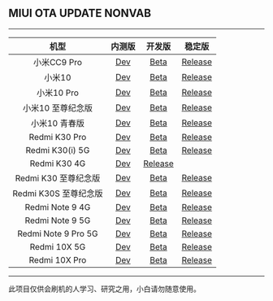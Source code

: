 ## MIUI OTA UPDATE NONVAB

 ---- 
|机型|内测版|开发版|稳定版|
| :----: | :----: | :----: | :----: |
|小米CC9 Pro| [Dev](https://github.com/zjw2017/update_miui_ota_nonvab/blob/master/Dev/小米CC9%20Pro.md)| [Beta](https://github.com/zjw2017/update_miui_ota_nonvab/blob/master/Beta/小米CC9%20Pro.md)| [Release](https://github.com/zjw2017/update_miui_ota_nonvab/blob/master/Release/小米CC9%20Pro.md)|
|小米10| [Dev](https://github.com/zjw2017/update_miui_ota_nonvab/blob/master/Dev/小米10.md)| [Beta](https://github.com/zjw2017/update_miui_ota_nonvab/blob/master/Beta/小米10.md)| [Release](https://github.com/zjw2017/update_miui_ota_nonvab/blob/master/Release/小米10.md)|
|小米10 Pro| [Dev](https://github.com/zjw2017/update_miui_ota_nonvab/blob/master/Dev/小米10%20Pro.md)| [Beta](https://github.com/zjw2017/update_miui_ota_nonvab/blob/master/Beta/小米10%20Pro.md)| [Release](https://github.com/zjw2017/update_miui_ota_nonvab/blob/master/Release/小米10%20Pro.md)|
|小米10 至尊纪念版| [Dev](https://github.com/zjw2017/update_miui_ota_nonvab/blob/master/Dev/小米10%20至尊纪念版.md)| [Beta](https://github.com/zjw2017/update_miui_ota_nonvab/blob/master/Beta/小米10%20至尊纪念版.md)| [Release](https://github.com/zjw2017/update_miui_ota_nonvab/blob/master/Release/小米10%20至尊纪念版.md)|
|小米10 青春版| [Dev](https://github.com/zjw2017/update_miui_ota_nonvab/blob/master/Dev/小米10%20青春版.md)| [Beta](https://github.com/zjw2017/update_miui_ota_nonvab/blob/master/Beta/小米10%20青春版.md)| [Release](https://github.com/zjw2017/update_miui_ota_nonvab/blob/master/Release/小米10%20青春版.md)|
|Redmi K30 Pro| [Dev](https://github.com/zjw2017/update_miui_ota_nonvab/blob/master/Dev/Redmi%20K30%20Pro.md)| [Beta](https://github.com/zjw2017/update_miui_ota_nonvab/blob/master/Beta/Redmi%20K30%20Pro.md)| [Release](https://github.com/zjw2017/update_miui_ota_nonvab/blob/master/Release/Redmi%20K30%20Pro.md)|
|Redmi K30(i) 5G| [Dev](https://github.com/zjw2017/update_miui_ota_nonvab/blob/master/Dev/Redmi%20K30(i)%205G.md)| [Beta](https://github.com/zjw2017/update_miui_ota_nonvab/blob/master/Beta/Redmi%20K30(i)%205G.md)| [Release](https://github.com/zjw2017/update_miui_ota_nonvab/blob/master/Release/Redmi%20K30(i)%205G.md)|
|Redmi K30 4G| [Dev](https://github.com/zjw2017/update_miui_ota_nonvab/blob/master/Dev/Redmi%20K30%204G.md)| [Release](https://github.com/zjw2017/update_miui_ota_nonvab/blob/master/Release/Redmi%20K30%204G.md)|
|Redmi K30 至尊纪念版| [Dev](https://github.com/zjw2017/update_miui_ota_nonvab/blob/master/Dev/Redmi%20K30%20至尊纪念版.md)| [Beta](https://github.com/zjw2017/update_miui_ota_nonvab/blob/master/Beta/Redmi%20K30%20至尊纪念版.md)| [Release](https://github.com/zjw2017/update_miui_ota_nonvab/blob/master/Release/Redmi%20K30%20至尊纪念版.md)|
|Redmi K30S 至尊纪念版| [Dev](https://github.com/zjw2017/update_miui_ota_nonvab/blob/master/Dev/Redmi%20K30S%20至尊纪念版.md)| [Beta](https://github.com/zjw2017/update_miui_ota_nonvab/blob/master/Beta/Redmi%20K30S%20至尊纪念版.md)| [Release](https://github.com/zjw2017/update_miui_ota_nonvab/blob/master/Release/Redmi%20K30S%20至尊纪念版.md)|
|Redmi Note 9 4G| [Dev](https://github.com/zjw2017/update_miui_ota_nonvab/blob/master/Dev/Redmi%20Note%209%204G.md)| [Beta](https://github.com/zjw2017/update_miui_ota_nonvab/blob/master/Beta/Redmi%20Note%209%204G.md)| [Release](https://github.com/zjw2017/update_miui_ota_nonvab/blob/master/Release/Redmi%20Note%209%204G.md)|
|Redmi Note 9 5G| [Dev](https://github.com/zjw2017/update_miui_ota_nonvab/blob/master/Dev/Redmi%20Note%209%205G.md)| [Beta](https://github.com/zjw2017/update_miui_ota_nonvab/blob/master/Beta/Redmi%20Note%209%205G.md)| [Release](https://github.com/zjw2017/update_miui_ota_nonvab/blob/master/Release/Redmi%20Note%209%5G.md)|
|Redmi Note 9 Pro 5G| [Dev](https://github.com/zjw2017/update_miui_ota_nonvab/blob/master/Dev/Redmi%20Note%209%20Pro%205G.md)| [Beta](https://github.com/zjw2017/update_miui_ota_nonvab/blob/master/Beta/Redmi%20Note%209%20Pro%205G.md)| [Release](https://github.com/zjw2017/update_miui_ota_nonvab/blob/master/Release/Redmi%20Note%209%20Pro%205G.md)|
|Redmi 10X 5G| [Dev](https://github.com/zjw2017/update_miui_ota_nonvab/blob/master/Dev/Redmi%2010X%205G.md)| [Beta](https://github.com/zjw2017/update_miui_ota_nonvab/blob/master/Beta/Redmi%2010X%205G.md)| [Release](https://github.com/zjw2017/update_miui_ota_nonvab/blob/master/Release/Redmi%2010X%205G.md)|
|Redmi 10X Pro| [Dev](https://github.com/zjw2017/update_miui_ota_nonvab/blob/master/Dev/Redmi%2010X%20Pro.md)| [Beta](https://github.com/zjw2017/update_miui_ota_nonvab/blob/master/Beta/Redmi%2010X%20Pro.md)| [Release](https://github.com/zjw2017/update_miui_ota_nonvab/blob/master/Release/Redmi%2010X%20Pro.md)|
 ---- 
此项目仅供会刷机的人学习、研究之用，小白请勿随意使用。